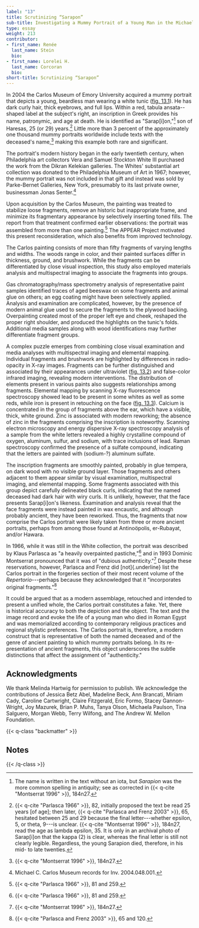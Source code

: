 ```yaml
---
label: "13"
title: Scrutinizing “Sarapon”
sub-title: Investigating a Mummy Portrait of a Young Man in the Michael C, Carlos Museum, Emory University (Inv. 2004.48.1)
type: essay
weight: 213
contributor:
- first_name: Renée
  last_name: Stein
  bio:
- first_name: Lorelei H.
  last_name: Corcoran
  bio:
short-title: Scrutinizing “Sarapon”
---
```


In 2004 the Carlos Museum of Emory University acquired a mummy portrait that depicts a young, beardless man wearing a white tunic ([fig. 13.1](#13.1)). He has dark curly hair, thick eyebrows, and full lips. Within a red, tabula ansata--shaped label at the subject's right, an inscription in Greek provides his name, patronymic, and age at death. He is identified as "Sarap[i]on,"[^1] son of Haresas, 25 (or 29) years.[^2] Little more than 3 percent of the approximately one thousand mummy portraits worldwide include texts with the deceased's name,[^3] making this example both rare and significant.

The portrait's modern history began in the early twentieth century, when Philadelphia art collectors Vera and Samuel Stockton White III purchased the work from the Dikran Kelekian galleries. The Whites' substantial art collection was donated to the Philadelphia Museum of Art in 1967; however, the mummy portrait was not included in that gift and instead was sold by Parke-Bernet Galleries, New York, presumably to its last private owner, businessman Jonas Senter.[^4]

Upon acquisition by the Carlos Museum, the painting was treated to stabilize loose fragments, remove an historic but inappropriate frame, and minimize its fragmentary appearance by selectively inserting toned fills. The report from that treatment confirmed earlier observations: the portrait was assembled from more than one painting.[^5] The APPEAR Project motivated this present reconsideration, which also benefits from improved technology.

The Carlos painting consists of more than fifty fragments of varying lengths and widths. The woods range in color, and their painted surfaces differ in thickness, ground, and brushwork. While the fragments can be differentiated by close visual inspection, this study also employed materials analysis and multispectral imaging to associate the fragments into groups.

Gas chromatography/mass spectrometry analysis of representative paint samples identified traces of aged beeswax on some fragments and animal glue on others; an egg coating might have been selectively applied. Analysis and examination are complicated, however, by the presence of modern animal glue used to secure the fragments to the plywood backing. Overpainting created most of the proper left eye and cheek, reshaped the proper right shoulder, and produced the highlights on the tunic's folds. Additional media samples along with wood identifications may further differentiate fragment groups.

A complex puzzle emerges from combining close visual examination and media analyses with multispectral imaging and elemental mapping. Individual fragments and brushwork are highlighted by differences in radio-opacity in X-ray images. Fragments can be further distinguished and associated by their appearances under ultraviolet ([fig. 13.2](#13.2)) and false-color infrared imaging, revealing modern interventions. The distribution of elements present in various paints also suggests relationships among fragments. Elemental mapping by scanning X-ray fluorescence spectroscopy showed lead to be present in some whites as well as some reds, while iron is present in retouching on the face ([fig. 13.3](#13.3)). Calcium is concentrated in the group of fragments above the ear, which have a visible, thick, white ground. Zinc is associated with modern reworking; the absence of zinc in the fragments comprising the inscription is noteworthy. Scanning electron microscopy and energy dispersive X-ray spectroscopy analysis of a sample from the white letters revealed a highly crystalline compound of oxygen, aluminum, sulfur, and sodium, with trace inclusions of lead. Raman spectroscopy confirmed the presence of a sulfate compound, indicating that the letters are painted with (sodium-?) aluminum sulfate.

The inscription fragments are smoothly painted, probably in glue tempera, on dark wood with no visible ground layer. Those fragments and others adjacent to them appear similar by visual examination, multispectral imaging, and elemental mapping. Some fragments associated with this group depict carefully delineated black curls, indicating that the named deceased had dark hair with wiry curls. It is unlikely, however, that the face presents Sarap[i]on's likeness. Examination and analysis reveal that the face fragments were instead painted in wax encaustic, and although probably ancient, they have been reworked. Thus, the fragments that now comprise the Carlos portrait were likely taken from three or more ancient portraits, perhaps from among those found at Antinoöpolis, er-Rubayat, and/or Hawara.

In 1966, while it was still in the White collection, the portrait was described by Klaus Parlasca as "a heavily overpainted pastiche,"[^6] and in 1993 Dominic Montserrat pronounced that it was of "dubious authenticity."[^7] Despite these reservations, however, Parlasca and Frenz did [not]{.underline} list the Carlos portrait in the forgeries section of their most recent volume of the *Repertorio*---perhaps because they acknowledged that it "incorporates original fragments."[^8]

It could be argued that as a modern assemblage, retouched and intended to present a unified whole, the Carlos portrait constitutes a fake. Yet, there is historical accuracy to both the depiction and the object. The text and the image record and evoke the life of a young man who died in Roman Egypt and was memorialized according to contemporary religious practices and regional stylistic preferences. The Carlos portrait is, therefore, a modern construct that is representative of both the named deceased and of the genre of ancient painting to which mummy portraits belong. In its re-presentation of ancient fragments, this object underscores the subtle distinctions that affect the assignment of "authenticity."

## Acknowledgments

We thank Melinda Hartwig for permission to publish. We acknowledge the contributions of Jessica Betz Abel, Madeline Beck, Ann Brancati, Miriam Cady, Caroline Cartwright, Claire Fitzgerald, Eric Formo, Stacey Gannon-Wright, Joy Mazurek, Brian P. Muhs, Tanya Olson, Michaela Paulson, Tina Salguero, Morgan Webb, Terry Wilfong, and The Andrew W. Mellon Foundation.

{{< q-class "backmatter" >}}
## Notes
{{< /q-class >}}

[^1]: The name is written in the text without an iota, but *Sarapion* was the more common spelling in antiquity; see as corrected in {{< q-cite "Montserrat 1996" >}}, 184n27.

[^2]: {{< q-cite "Parlasca 1966" >}}, 82, initially proposed the text be read 25 years [of age]; then later, {{< q-cite "Parlasca and Frenz 2003" >}}, 65, hesitated between 25 and 29 because the final letter---whether epsilon, 5, or theta, 9---is unclear. {{< q-cite "Montserrat 1996" >}}, 184n27, read the age as lambda epsilon, 35. It is only in an archival photo of Sarap[i]on that the kappa (2) is clear, whereas the final letter is still not clearly legible. Regardless, the young Sarapion died, therefore, in his mid- to late twenties.

[^3]: {{< q-cite "Montserrat 1996" >}}, 184n27.

[^4]: Michael C. Carlos Museum records for Inv. 2004.048.001.

[^5]: {{< q-cite "Parlasca 1966" >}}, 81 and 259.

[^6]: {{< q-cite "Parlasca 1966" >}}, 81 and 259.

[^7]: {{< q-cite "Montserrat 1996" >}}, 184n27.

[^8]: {{< q-cite "Parlasca and Frenz 2003" >}}, 65 and 120.

